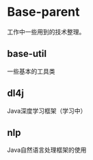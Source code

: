 # Base-parent
工作中一些用到的技术整理。

## base-util
一些基本的工具类

## dl4j
Java深度学习框架（学习中）

## nlp
Java自然语言处理框架的使用
